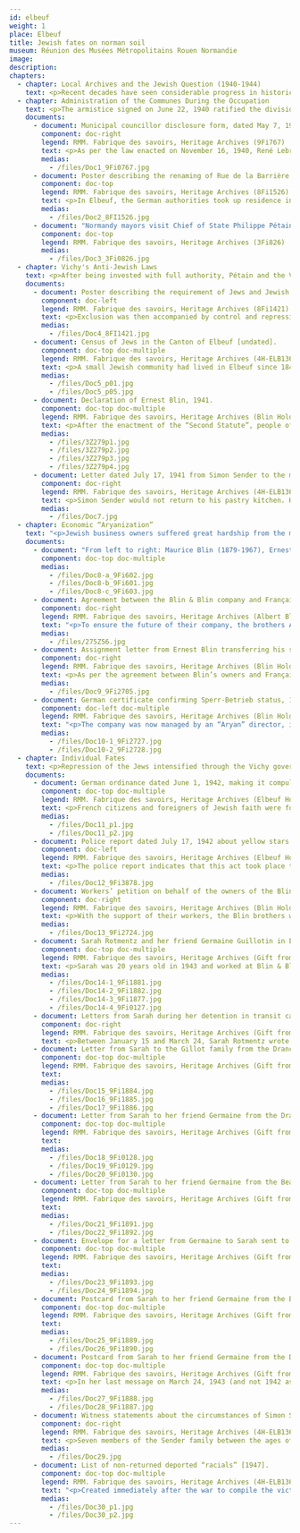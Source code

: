 ```yaml
---
id: elbeuf
weight: 1
place: Elbeuf
title: Jewish fates on norman soil
museum: Réunion des Musées Métropolitains Rouen Normandie
image: 
description: 
chapters:
  - chapter: Local Archives and the Jewish Question (1940-1944)
    text: <p>Recent decades have seen considerable progress in historical research about the Occupation. In France, Germany and the United States, access to previously closed archive holdings has let researchers delve into new areas of study, such as the Jewish Question and the French State’s responsibility in implementing measures against French Jews. While Nazi Germany was the instigator of an outright program to exterminate Jews in Europe, the Vichy government also collaborated in this plan in the French territory. By exploiting a generalized open anti-Semitism that had lain dormant among the political, economic, and intellectual elite and the public since the Dreyfus affair, the State pulled the country’s entire administrative system into collaboration with the Nazi plan.</p><p>This exhibition draws on the archives produced by the administration itself to deal with the Jewish Question during the Occupation. It shows how the measures of German authorities and the French State were applied at a communal level. The local impact, revealed through the fates of men and women who were a part of the daily lives of their fellow citizens, friends and colleagues, demonstrates the full human consequences of this repression.</p>
  - chapter: Administration of the Communes During the Occupation
    text: <p>The armistice signed on June 22, 1940 ratified the division of France into two zones separated by a demarcation line. In the north, or the “occupied zone,” the French State had to accommodate the German administration, which was essentially a military presence and was based in Paris. The government in Vichy freely administered the only departments in the free zone, or the southern part of the country and the colonies. Prefects became an essential part of the administration, from the top of the State authority down to the municipalities.</p><p>On July 10, legislators voted to give full powers to Marshal Pétain. Through a law enacted on November 16, 1940, the Vichy government abolished the election of municipal councillors and re-established their appointment by the Minister of the Interior in towns of over 10,000 people and by the Prefect for all others. Between 1940 and 1941, nearly 500 municipalities were dissolved. Communists, Jews, and Freemasons were excluded from the new legislative assemblies.</p>
    documents: 
      - document: Municipal councillor disclosure form, dated May 7, 1941
        component: doc-right
        legend: RMM. Fabrique des savoirs, Heritage Archives (9Fi767)
        text: <p>As per the law enacted on November 16, 1940, René Lebret, who was elected mayor of Elbeuf in 1928, submitted a list of 40 names from which the Prefect chose 19 councillors. Each councillor had to submit a disclosure form with details about his situation regarding the Statute of Foreigners (July 17, 1940), the Statute on the Jews (October 3 and November 16, 1940), and measures taken against secret societies, such as Freemasonry (August 13, 1940).</p>
        medias:
          - /files/Doc1_9Fi0767.jpg
      - document: Poster describing the renaming of Rue de la Barrière in honour of Marshal Pétain, March 1941
        component: doc-top
        legend: RMM. Fabrique des savoirs, Heritage Archives (8Fi1526)
        text: <p>In Elbeuf, the German authorities took up residence in the town hall alongside municipal officials led by René Lebret, who retained his position.<br>Lebret was elected to the assembly for the Canton of Elbeuf and Grand-Couronne in 1928 and represented the SFIO (French Section of the Workers’ International). However, he voted to give full powers to Pétain in 1940. A staunch anti-communist, he became politically aligned with the French Socialist Party and then the Republican Socialist Union. After the Liberation, he was sentenced to forfeiture of his civic rights by the Rouen Court for overseeing the Vichy regime's propaganda efforts in Normandy.</p>
        medias: 
          - /files/Doc2_8FI1526.jpg
      - document: "Normandy mayors visit Chief of State Philippe Pétain in Vichy, circa 1942. (First at left: René Lebret, Mayor of Elbeuf)"
        component: doc-top
        legend: RMM. Fabrique des savoirs, Heritage Archives (3Fi826)
        medias:
          - /files/Doc3_3Fi0826.jpg
  - chapter: Vichy's Anti-Jewish Laws
    text: <p>After being invested with full authority, Pétain and the Vichy government gradually enacted a full-fledged policy of racial discrimination against foreign and French-born Jews. In July 1940, several laws were passed to exclude them from society. On October 3, 1940, the “First Statute on the Jews” barred them from many vocations, including positions in the civil service. The “Second Statute” was enacted on June 2, 1941. People of Jewish faith had to submit a written declaration to the prefecture. In July 1942, the Vichy government took the ultimate step by taking part in the first deportations.</p>
    documents:
      - document: Poster describing the requirement of Jews and Jewish businesses to register, October 15, 1940.
        component: doc-left
        legend: RMM. Fabrique des savoirs, Heritage Archives (8Fi1421)
        text: <p>Exclusion was then accompanied by control and repression. The prefects became responsible for taking the census of Jews living in France. Locally, the mayors were the ones who kept track of the actual numbers.</p>
        medias:
          - /files/Doc4_8FI1421.jpg
      - document: Census of Jews in the Canton of Elbeuf [undated].
        component: doc-top doc-multiple
        legend: RMM. Fabrique des savoirs, Heritage Archives (4H-ELB136)
        text: <p>A small Jewish community had lived in Elbeuf since 1848 and then developed further with the arrival of Alsatian industrialists in 1871. This handwritten list, probably the first, names 92 people. Most of these lists and files meticulously drawn up by the French administration were used to make arrests starting in 1942.</p>
        medias:
          - /files/Doc5_p01.jpg
          - /files/Doc5_p05.jpg
      - document: Declaration of Ernest Blin, 1941.
        component: doc-top doc-multiple
        legend: RMM. Fabrique des savoirs, Heritage Archives (Blin Holdings, 3Z279)
        text: <p>After the enactment of the “Second Statute”, people of Jewish faith had to submit a written declaration of their civil status, family status, profession, and property. Ernest Blin, who ran the company Blin & Blin with his brothers André and Maurice, submitted this declaration on July 1 on behalf of his children, Albert, 20 years old, and Dominique, 17 years old.</p>
        medias:
          - /files/3Z279p1.jpg
          - /files/3Z279p2.jpg
          - /files/3Z279p3.jpg
          - /files/3Z279p4.jpg
      - document: Letter dated July 17, 1941 from Simon Sender to the mayor asking for authorization to continue working as a pastry chef in Elbeuf.
        component: doc-right
        legend: RMM. Fabrique des savoirs, Heritage Archives (4H-ELB136)
        text: <p>Simon Sender would not return to his pastry kitchen. He was arrested on May 6, 1942 and deported to Auschwitz, where he died on July 13, 1943.</p>
        medias:
          - /files/Doc7.jpg
  - chapter: Economic “Aryanization”
    text: "<p>Jewish business owners suffered great hardship from the measures of the occupiers and the Vichy regime, particularly from the law of economic “Aryanization” enacted on July 22, 1941. This system was in fact a way to steal Jewish property through the transfer of companies to provisional administrators to be sold to “Aryan” buyers or liquidated. In Elbeuf, this practice affected many companies created after the annexation of Alsace, such as wool fabric factories like Fraenckel-Herzog and Blin & Blin or the Weill-Kingsbourg-Bernheim clothing factory.</p>"
    documents:
      - document: "From left to right: Maurice Blin (1879-1967), Ernest Blin (1880-1949), André Blin (1887-1958)"
        component: doc-top doc-multiple
        medias:
          - /files/Doc8-a_9Fi602.jpg
          - /files/Doc8-b_9Fi601.jpg
          - /files/Doc8-c_9Fi603.jpg
      - document: Agreement between the Blin & Blin company and Française Bedaux, May 14, 1940
        component: doc-right
        legend: RMM. Fabrique des savoirs, Heritage Archives (Albert Blin Holdings, 275Z56)
        text: "<p>To ensure the future of their company, the brothers André, Ernest and Maurice Blin entered into an agreement on May 16, 1940 that put the management of their company in the hands of Française Bedaux, a company headed by Ernest’s friend Charles Bedaux. Under the terms of an initial contract, the Bedaux company took over Blin & Blin’s commercial and technical management as well as all powers of its board of directors for 3 to 5 years. This agreement led to a fictitious “Aryanization” of the company, which took the name Anciens établissements Blin et Blin (Former Blin & Blin Establishments), as of June 21, 1940.</p>"
        medias:
          - /files/275Z56.jpg
      - document: Assignment letter from Ernest Blin transferring his shares to Charles Bedaux, May 14, 1940.
        component: doc-right
        legend: RMM. Fabrique des savoirs, Heritage Archives (Blin Holdings, 9Fi2705)
        text: <p>As per the agreement between Blin’s owners and Française Bedaux, Charles Bedaux took custody of their shares and was named arbiter in the event of a dispute between the two parties.</p>
        medias:
          - /files/Doc9_9Fi2705.jpg
      - document: German certificate confirming Sperr-Betrieb status, 1943
        component: doc-left doc-multiple
        legend: RMM. Fabrique des savoirs, Heritage Archives (Blin Holdings, 3Z279)
        text: "<p>The company was now managed by an “Aryan” director, in this case the Bedaux company. It then obtained status as a <em>Rüstungsbetrieb</em> (munitions factory), which granted it facilities for the supply of raw materials. In 1943, it was designated as a <em>Sperr-Betrieb</em> (on initiative of the Third Reich Armaments Minister Albert Speer) and was therefore exempt from having labour taken away for the Service du travail obligatoire (Compulsory Labour Service, STO). Much of its production of military cloth went to the occupation authorities.</p>"
        medias:
          - /files/Doc10-1_9Fi2727.jpg
          - /files/Doc10-2_9Fi2728.jpg
  - chapter: Individual Fates
    text: <p>Repression of the Jews intensified through the Vichy government’s active collaboration with the Nazi regime. The Final Solution, whose goal was the total extermination of the Jews in Europe, was decided and planned at the Wannsee Conference on January 20, 1942.</p><p>According to the 1940 census, the Jewish community in Elbeuf targeted by the anti-Jewish measures consisted of 92 people. Between 1942 and 1944, 34 of them were arrested and deported. Others, such as the members of the Blin family, fled and were forced into hiding until the Liberation.</p>
    documents:
      - document: German ordinance dated June 1, 1942, making it compulsory for Jews to wear the yellow star.
        component: doc-top doc-multiple
        legend: RMM. Fabrique des savoirs, Heritage Archives (Elbeuf Holdings, 4H-ELB 136)
        text: <p>French citizens and foreigners of Jewish faith were forced to wear the yellow star. The star was not worn in the free zone even after this area was invaded on November 11, 1942; however, the word “Jew” was stamped on identity papers.</p>
        medias:
          - /files/Doc11_p1.jpg
          - /files/Doc11_p2.jpg
      - document: Police report dated July 17, 1942 about yellow stars being painted on the synagogue on Rue Grémont in Elbeuf.
        component: doc-left
        legend: RMM. Fabrique des savoirs, Heritage Archives (Elbeuf Holdings, 9Fi3878)
        text: <p>The police report indicates that this act took place the night of July 16 to 17, 1942. This coincided with the Vélodrome d'hiver roundup, an operation that started at 4:00 a.m. on July 16 in Paris during which the French police rounded up and arrested 13,152 people, including 4,000 children, for deportation.</p>
        medias:
          - /files/Doc12_9Fi3878.jpg
      - document: Workers’ petition on behalf of the owners of the Blin & Blin company, June 10, 1941.
        component: doc-right
        legend: RMM. Fabrique des savoirs, Heritage Archives (Blin Holdings, 9Fi2724)
        text: <p>With the support of their workers, the Blin brothers were kept on at the company as technical advisers. But pressure increased after the publication of the “Second Statute on the Jews” in June 1941. They left Elbeuf with their families. Ernest Blin was the last to leave the city on December 10 after learning of the threat of a roundup in Paris on December 12. Isolated and separated from each other, they found refuge in different places in the south and south-west of France until the Liberation.</p>
        medias:
          - /files/Doc13_9Fi2724.jpg
      - document: Sarah Rotmentz and her friend Germaine Guillotin in Elbeuf, circa 1940.
        component: doc-top doc-multiple
        legend: RMM. Fabrique des savoirs, Heritage Archives (Gift from Germaine Thiry-Guillotin)
        text: <p>Sarah was 20 years old in 1943 and worked at Blin & Blin. On January 15, she was arrested by the French police at her home at 12 Rue du Pré Bazile, with her mother Dinah Vicquelin, at the same time as 16 other members of Elbeuf’s Jewish community.</p>
        medias:
          - /files/Doc14-1_9Fi1881.jpg
          - /files/Doc14-2_9Fi1882.jpg
          - /files/Doc14-3_9Fi1877.jpg
          - /files/Doc14-4_9Fi0127.jpg
      - document: Letters from Sarah during her detention in transit camps, January to March 1943
        component: doc-right
        legend: RMM. Fabrique des savoirs, Heritage Archives (Gift from Germaine Thiry-Guillotin)
        text: <p>Between January 15 and March 24, Sarah Rotmentz wrote to her neighbours, the Gillot family, and to her friend Germaine Guillotin. After their arrest, Sarah and her mother were detained at the Drancy camp in the Paris region and then transferred to the Beaune-la-Rolande camp (Loiret) in mid-March. In her letters, the young woman tells of not only her daily life and the conditions and rules inside the camps but also her uncertainty about the future.</p>
      - document: Letter from Sarah to the Gillot family from the Drancy camp, dated February 14, 1943.
        component: doc-top doc-multiple
        legend: RMM. Fabrique des savoirs, Heritage Archives (Gift from Germaine Thiry-Guillotin)
        text: 
        medias:
          - /files/Doc15_9Fi1884.jpg
          - /files/Doc16_9Fi1885.jpg
          - /files/Doc17_9Fi1886.jpg
      - document: Letter from Sarah to her friend Germaine from the Drancy camp, dated February 28, 1943.
        component: doc-top doc-multiple
        legend: RMM. Fabrique des savoirs, Heritage Archives (Gift from Germaine Thiry-Guillotin)
        text: 
        medias:
          - /files/Doc18_9Fi0128.jpg
          - /files/Doc19_9Fi0129.jpg
          - /files/Doc20_9Fi0130.jpg
      - document: Letter from Sarah to her friend Germaine from the Beaune-la-Rolande camp, dated March 15, 1943.
        component: doc-top doc-multiple
        legend: RMM. Fabrique des savoirs, Heritage Archives (Gift from Germaine Thiry-Guillotin)
        text: 
        medias:
          - /files/Doc21_9Fi1891.jpg
          - /files/Doc22_9Fi1892.jpg
      - document: Envelope for a letter from Germaine to Sarah sent to the Beaune-la-Rolande camp, dated March 22, 1943.
        component: doc-top doc-multiple
        legend: RMM. Fabrique des savoirs, Heritage Archives (Gift from Germaine Thiry-Guillotin)
        text: 
        medias:
          - /files/Doc23_9Fi1893.jpg
          - /files/Doc24_9Fi1894.jpg
      - document: Postcard from Sarah to her friend Germaine from the Beaune-la-Rolande camp, dated March 24, 1943.
        component: doc-top doc-multiple
        legend: RMM. Fabrique des savoirs, Heritage Archives (Gift from Germaine Thiry-Guillotin)
        text: 
        medias:
          - /files/Doc25_9Fi1889.jpg
          - /files/Doc26_9Fi1890.jpg
      - document: Postcard from Sarah to her friend Germaine from the Drancy camp, dated March 24, 1943.
        component: doc-top doc-multiple
        legend: RMM. Fabrique des savoirs, Heritage Archives (Gift from Germaine Thiry-Guillotin)
        text: <p>In her last message on March 24, 1943 (and not 1942 as indicated), Sarah, who had again been transferred to Drancy, announced her imminent departure. Her mother, Dinah, would accompany her, since she enjoyed privileged status as an “Aryan” woman and prisoner. The two women were deported via Convoy 53 to the Sobibor extermination camp, where Sarah was declared dead on March 28, 1943. Dinah was declared dead on March 30.</p>
        medias:
          - /files/Doc27_9Fi1888.jpg
          - /files/Doc28_9Fi1887.jpg
      - document: Witness statements about the circumstances of Simon Sender's disappearance, November 14, 1947.
        component: doc-right
        legend: RMM. Fabrique des savoirs, Heritage Archives (4H-ELB136)
        text: <p>Seven members of the Sender family between the ages of 7 and 41 were arrested between May 6, 1942 and January 15, 1943. None returned from their deportation.</p>
        medias:
          - /files/Doc29.jpg
      - document: List of non-returned deported “racials” [1947].
        component: doc-top doc-multiple
        legend: RMM. Fabrique des savoirs, Heritage Archives (4H-ELB136)
        text: "<p>Created immediately after the war to compile the victims of the conflict, this list is incomplete. Of the 92 people listed in 1940, 34 were declared missing: the fates of many are still unknown today.</p>"
        medias:
          - /files/Doc30_p1.jpg
          - /files/Doc30_p2.jpg
---
```


